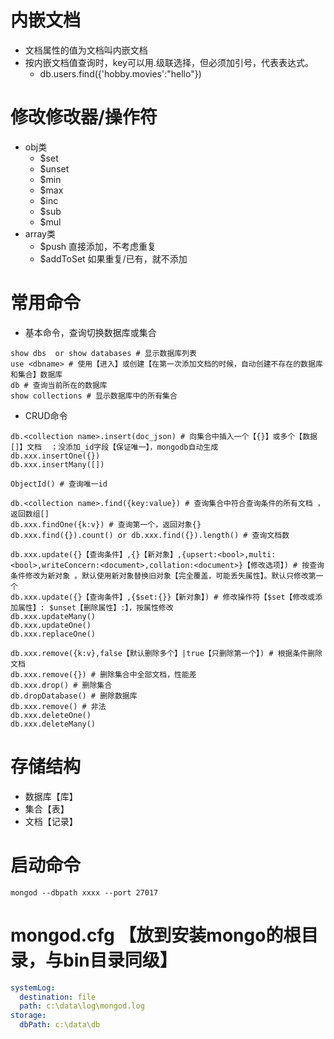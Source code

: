 # 内嵌文档
- 文档属性的值为文档叫内嵌文档
- 按内嵌文档值查询时，key可以用.级联选择，但必须加引号，代表表达式。
  - db.users.find({'hobby.movies':"hello"})
# 修改修改器/操作符
- obj类
  - $set
  - $unset
  - $min
  - $max
  - $inc
  - $sub
  - $mul
- array类
  - $push      直接添加，不考虑重复
  - $addToSet  如果重复/已有，就不添加
# 常用命令
- 基本命令，查询切换数据库或集合
```shell
show dbs  or show databases # 显示数据库列表
use <dbname> # 使用【进入】或创建【在第一次添加文档的时候，自动创建不存在的数据库和集合】数据库
db # 查询当前所在的数据库
show collections # 显示数据库中的所有集合
```
- CRUD命令
```shell
db.<collection name>.insert(doc_json) # 向集合中插入一个【{}】或多个【数据[]】文档  ；没添加_id字段【保证唯一】，mongodb自动生成
db.xxx.insertOne({})
db.xxx.insertMany([])

ObjectId() # 查询唯一id

db.<collection name>.find({key:value}) # 查询集合中符合查询条件的所有文档 ，返回数组[]
db.xxx.findOne({k:v}) # 查询第一个，返回对象{}
db.xxx.find({}).count() or db.xxx.find({}).length() # 查询文档数

db.xxx.update({}【查询条件】,{}【新对象】,{upsert:<bool>,multi:<bool>,writeConcern:<document>,collation:<document>}【修改选项】) # 按查询条件修改为新对象 。默认使用新对象替换旧对象【完全覆盖，可能丢失属性】。默认只修改第一个
db.xxx.update({}【查询条件】,{$set:{}}【新对象】) # 修改操作符【$set【修改或添加属性】: $unset【删除属性】:】，按属性修改
db.xxx.updateMany()
db.xxx.updateOne()
db.xxx.replaceOne()

db.xxx.remove({k:v},false【默认删除多个】|true【只删除第一个】) # 根据条件删除文档
db.xxx.remove({}) # 删除集合中全部文档，性能差 
db.xxx.drop() # 删除集合
db.dropDatabase() # 删除数据库
db.xxx.remove() # 非法
db.xxx.deleteOne()
db.xxx.deleteMany()
```
# 存储结构
- 数据库【库】
- 集合【表】
- 文档【记录】
# 启动命令
```shell
mongod --dbpath xxxx --port 27017
```
# mongod.cfg 【放到安装mongo的根目录，与bin目录同级】
```yaml
systemLog:
  destination: file
  path: c:\data\log\mongod.log
storage:
  dbPath: c:\data\db
```
